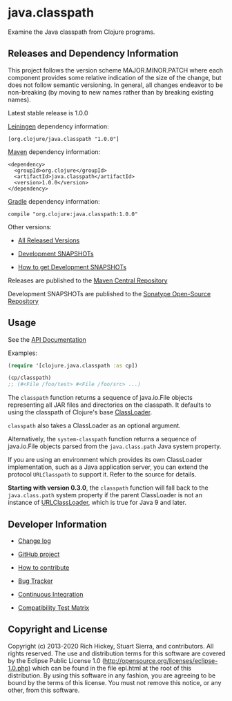 # java.classpath

Examine the Java classpath from Clojure programs.


## Releases and Dependency Information

This project follows the version scheme MAJOR.MINOR.PATCH where each component provides some relative indication of the size of the change, but does not follow semantic versioning. In general, all changes endeavor to be non-breaking (by moving to new names rather than by breaking existing names).

Latest stable release is 1.0.0

[Leiningen] dependency information:

    [org.clojure/java.classpath "1.0.0"]

[Maven] dependency information:

    <dependency>
      <groupId>org.clojure</groupId>
      <artifactId>java.classpath</artifactId>
      <version>1.0.0</version>
    </dependency>

[Gradle] dependency information:

    compile "org.clojure:java.classpath:1.0.0"

[Leiningen]: http://leiningen.org/
[Maven]: http://maven.apache.org/
[Gradle]: http://www.gradle.org/

Other versions:

* [All Released Versions](http://search.maven.org/#search%7Cgav%7C1%7Cg%3A%22org.clojure%22%20AND%20a%3A%22java.classpath%22)

* [Development SNAPSHOTs](https://oss.sonatype.org/index.html#nexus-search;gav~org.clojure~java.classpath~~~)

* [How to get Development SNAPSHOTs](http://dev.clojure.org/display/doc/Maven+Settings+and+Repositories)

Releases are published to the [Maven Central Repository](http://search.maven.org/)

Development SNAPSHOTs are published to the [Sonatype Open-Source Repository](https://oss.sonatype.org/)


## Usage

See the [API Documentation](http://clojure.github.com/java.classpath/)

Examples:

```clojure
(require '[clojure.java.classpath :as cp])

(cp/classpath)
;; (#<File /foo/test> #<File /foo/src> ...)
```

The `classpath` function returns a sequence of java.io.File objects
representing all JAR files and directories on the classpath. It
defaults to using the classpath of Clojure's base
[ClassLoader](http://docs.oracle.com/javase/7/docs/api/java/lang/ClassLoader.html).

`classpath` also takes a ClassLoader as an optional argument.

Alternatively, the `system-classpath` function returns a sequence of
java.io.File objects parsed from the `java.class.path` Java system
property.

If you are using an environment which provides its own ClassLoader
implementation, such as a Java application server, you can extend the
protocol `URLClasspath` to support it. Refer to the source for
details.

**Starting with version 0.3.0**, the `classpath` function will fall
back to the `java.class.path` system property if the parent
ClassLoader is not an instance of [URLClassLoader](https://docs.oracle.com/javase/9/docs/api/java/net/URLClassLoader.html),
which is true for Java 9 and later.


## Developer Information

* [Change log](CHANGES.md)

* [GitHub project](https://github.com/clojure/java.classpath)

* [How to contribute](http://dev.clojure.org/display/community/Contributing)

* [Bug Tracker](http://dev.clojure.org/jira/browse/CLASSPATH)

* [Continuous Integration](http://build.clojure.org/job/java.classpath/)

* [Compatibility Test Matrix](http://build.clojure.org/job/java.classpath-test-matrix/)



## Copyright and License

Copyright (c) 2013-2020 Rich Hickey, Stuart Sierra, and contributors. All
rights reserved. The use and distribution terms for this software are
covered by the Eclipse Public License 1.0
(http://opensource.org/licenses/eclipse-1.0.php) which can be found in
the file epl.html at the root of this distribution. By using this
software in any fashion, you are agreeing to be bound by the terms of
this license. You must not remove this notice, or any other, from this
software.

